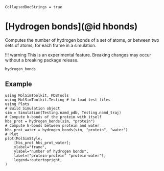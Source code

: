 ```@meta
CollapsedDocStrings = true
```

# [Hydrogen bonds](@id hbonds)

Computes the number of hydrogen bonds of a set of atoms, or between two sets 
of atoms, for each frame in a simulation.

!!! warning
    This is an experimental feature. Breaking changes may occur without 
    a breaking package release.

```@docs
hydrogen_bonds
```
## Example

```@example hbonds
using MolSimToolkit, PDBTools
using MolSimToolkit.Testing # to load test files
using Plots
# Build Simulation object
sim = Simulation(Testing.namd_pdb, Testing.namd_traj) 
# Compute h-bonds of the protein with itself
hbs_prot = hydrogen_bonds(sim, "protein")
# Compute h-bonds between protein and water
hbs_prot_water = hydrogen_bonds(sim, "protein", "water")
# Plot 
plot(MolSimStyle, 
    [hbs_prot hbs_prot_water];
    xlabel="frame",
    ylabel="number of hydrogen bonds",
    label=["protein-protein" "protein-water"],
    legend=:outertopright,
)
```


